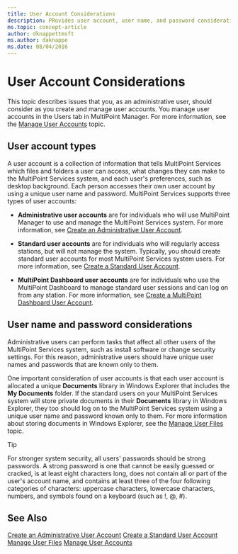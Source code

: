 ```yaml
---
title: User Account Considerations
description: PRovides user account, user name, and password considerations for MultiPoint Services
ms.topic: concept-article
author: dknappettmsft
ms.author: daknappe
ms.date: 08/04/2016
---
```

# User Account Considerations
This topic describes issues that you, as an administrative user, should consider as you create and manage user accounts. You manage user accounts in the Users tab in MultiPoint Manager. For more information, see the [Manage User Accounts](Manage-User-Accounts.md) topic.

## User account types
A user account is a collection of information that tells MultiPoint Services which files and folders a user can access, what changes they can make to the MultiPoint Services system, and each user's preferences, such as desktop background. Each person accesses their own user account by using a unique user name and password. MultiPoint Services supports three types of user accounts:

-   **Administrative user accounts** are for individuals who will use MultiPoint Manager to use and manage the MultiPoint Services system. For more information, see [Create an Administrative User Account](Create-an-Administrative-User-Account.md).

-   **Standard user accounts** are for individuals who will regularly access stations, but will not manage the system. Typically, you should create standard user accounts for most MultiPoint Services system users. For more information, see [Create a Standard User Account](Create-a-Standard-User-Account.md).

-   **MultiPoint Dashboard user accounts** are for individuals who use the MultiPoint Dashboard to manage standard user sessions and can log on from any station. For more information, see [Create a MultiPoint Dashboard User Account](Create-a-MultiPoint-Dashboard-User-Account.md).

## User name and password considerations
Administrative users can perform tasks that affect all other users of the MultiPoint Services system, such as install software or change security settings. For this reason, administrative users should have unique user names and passwords that are known only to them.

One important consideration of user accounts is that each user account is allocated a unique **Documents** library in Windows Explorer that includes the **My Documents** folder. If the standard users on your MultiPoint Services system will store private documents in their **Documents** library in Windows Explorer, they too should log on to the MultiPoint Services system using a unique user name and password known only to them. For more information about storing documents in Windows Explorer, see the [Manage User Files](Manage-User-Files.md) topic.

> [!TIP]
> For stronger system security, all users' passwords should be strong passwords. A strong password is one that cannot be easily guessed or cracked, is at least eight characters long, does not contain all or part of the user's account name, and contains at least three of the four following categories of characters: uppercase characters, lowercase characters, numbers, and symbols found on a keyboard (such as !, @, #).

## See Also
[Create an Administrative User Account](Create-an-Administrative-User-Account.md)
[Create a Standard User Account](Create-a-Standard-User-Account.md)
[Manage User Files](Manage-User-Files.md)
[Manage User Accounts](Manage-User-Accounts.md)
